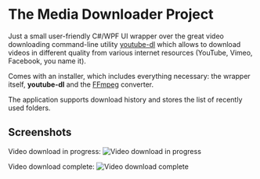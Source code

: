 The Media Downloader Project
====================
Just a small user-friendly C#/WPF UI wrapper over the great video downloading command-line utility [youtube-dl](https://github.com/ytdl-org/youtube-dl) which allows to download videos in different quality from various internet resources (YouTube, Vimeo, Facebook, you name it).

Comes with an installer, which includes everything necessary: the wrapper itself, **youtube-dl** and the [FFmpeg](https://ffmpeg.org/) converter.

The application supports download history and stores the list of recently used folders.

## Screenshots

Video download in progress:
![Video download in progress](https://bitbucket.org/wolfcub/youtubedownloader/raw/31dc25314f1fcc7146110a59a7a198c1ad45bb2b/Screenshots/Annotation%202020-06-29%20210558.png)

Video download complete:
![Video download complete](https://bitbucket.org/wolfcub/youtubedownloader/raw/31dc25314f1fcc7146110a59a7a198c1ad45bb2b/Screenshots/Annotation%202020-06-29%20210909.png)